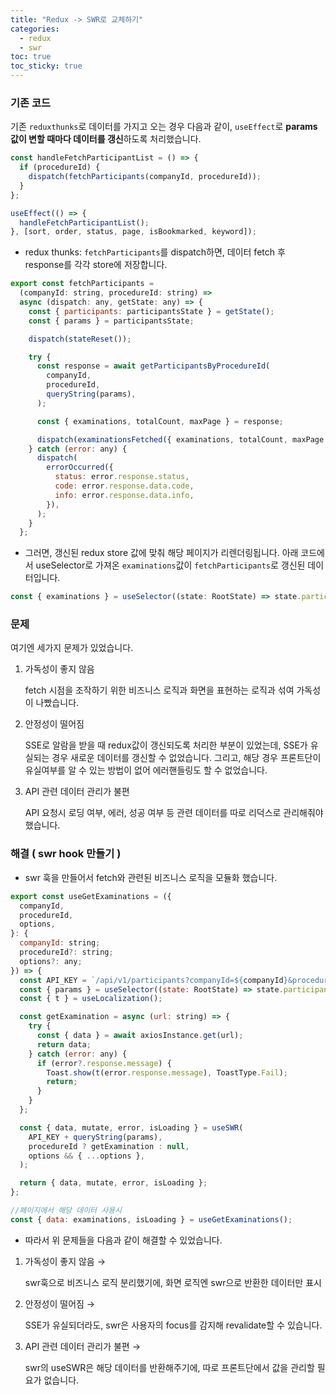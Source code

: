 ```yaml
---
title: "Redux -> SWR로 교체하기"
categories:
  - redux
  - swr
toc: true
toc_sticky: true
---
```


### 기존 코드

기존 `reduxthunks`로 데이터를 가지고 오는 경우 다음과 같이, `useEffect`로 **params값이 변할 때마다 데이터를 갱신**하도록 처리했습니다.

```jsx
const handleFetchParticipantList = () => {
  if (procedureId) {
    dispatch(fetchParticipants(companyId, procedureId));
  }
};

useEffect(() => {
  handleFetchParticipantList();
}, [sort, order, status, page, isBookmarked, keyword]);
```

- redux thunks: `fetchParticipants`를 dispatch하면, 데이터 fetch 후 response를 각각 store에 저장합니다.

```jsx
export const fetchParticipants =
  (companyId: string, procedureId: string) =>
  async (dispatch: any, getState: any) => {
    const { participants: participantsState } = getState();
    const { params } = participantsState;

    dispatch(stateReset());

    try {
      const response = await getParticipantsByProcedureId(
        companyId,
        procedureId,
        queryString(params),
      );

      const { examinations, totalCount, maxPage } = response;

      dispatch(examinationsFetched({ examinations, totalCount, maxPage }));
    } catch (error: any) {
      dispatch(
        errorOccurred({
          status: error.response.status,
          code: error.response.data.code,
          info: error.response.data.info,
        }),
      );
    }
  };
```

- 그러면, 갱신된 redux store 값에 맞춰 해당 페이지가 리렌더링됩니다. 아래 코드에서 useSelector로 가져온 `examinations`값이 `fetchParticipants`로 갱신된 데이터입니다.

```jsx
const { examinations } = useSelector((state: RootState) => state.participants);
```

### 문제

여기엔 세가지 문제가 있었습니다.

1. 가독성이 좋지 않음

   fetch 시점을 조작하기 위한 비즈니스 로직과 화면을 표현하는 로직과 섞여 가독성이 나빴습니다.

2. 안정성이 떨어짐

   SSE로 알람을 받을 때 redux값이 갱신되도록 처리한 부분이 있었는데, SSE가 유실되는 경우 새로운 데이터를 갱신할 수 없었습니다. 그리고, 해당 경우 프론트단이 유실여부를 알 수 있는 방법이 없어 에러핸들링도 할 수 없었습니다.

3. API 관련 데이터 관리가 불편

   API 요청시 로딩 여부, 에러, 성공 여부 등 관련 데이터를 따로 리덕스로 관리해줘야 했습니다.

### 해결 ( swr hook 만들기 )

- swr 훅을 만들어서 fetch와 관련된 비즈니스 로직을 모듈화 했습니다.

```jsx
export const useGetExaminations = ({
  companyId,
  procedureId,
  options,
}: {
  companyId: string;
  procedureId?: string;
  options?: any;
}) => {
  const API_KEY = `/api/v1/participants?companyId=${companyId}&procedureId=${procedureId}`;
  const { params } = useSelector((state: RootState) => state.participants);
  const { t } = useLocalization();

  const getExamination = async (url: string) => {
    try {
      const { data } = await axiosInstance.get(url);
      return data;
    } catch (error: any) {
      if (error?.response.message) {
        Toast.show(t(error.response.message), ToastType.Fail);
        return;
      }
    }
  };

  const { data, mutate, error, isLoading } = useSWR(
    API_KEY + queryString(params),
    procedureId ? getExamination : null,
    options && { ...options },
  );

  return { data, mutate, error, isLoading };
};
```

```jsx
//페이지에서 해당 데이터 사용시
const { data: examinations, isLoading } = useGetExaminations();
```

- 따라서 위 문제들을 다음과 같이 해결할 수 있었습니다.

1. 가독성이 좋지 않음 →

   swr훅으로 비즈니스 로직 분리했기에, 화면 로직엔 swr으로 반환한 데이터만 표시

2. 안정성이 떨어짐 →

   SSE가 유실되더라도, swr은 사용자의 focus를 감지해 revalidate할 수 있습니다.

3. API 관련 데이터 관리가 불편 →

   swr의 useSWR은 해당 데이터를 반환해주기에, 따로 프론트단에서 값을 관리할 필요가 없습니다.
